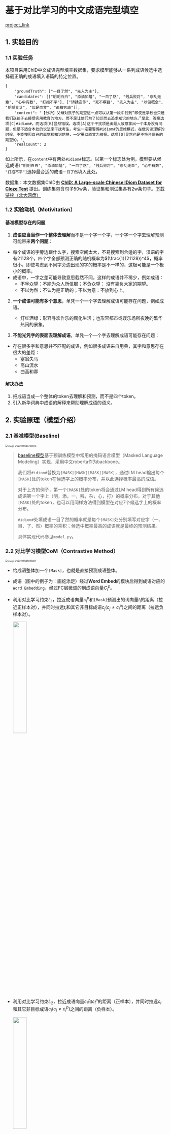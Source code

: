 # 基于对比学习的中文成语完型填空

[project_link](https://github.com/Zehong-Ma/ChID-CL)

## 1. 实验目的

### 1.1 实验任务

本项目采用ChID中文成语完型填空数据集，要求模型能够从一系列成语候选中选择最正确的成语填入语篇的特定位置。

```
{
    "groundTruth": ["一目了然", "先入为主"], 
    "candidates": [["明明白白", "添油加醋", "一目了然", "残兵败将", "杂乱无章", "心中有数", "打抱不平"], ["矫揉造作", "死不瞑目", "先入为主", "以偏概全", "期期艾艾", "似是而非", "追根究底"]], 
    "content": "【分析】父母对孩子的期望这一点可以从第一段中找到“即使是学校也只是我们送孩子去接受实用教育的地方，而不是让他们为了知识而去追求知识的地方。”至此，答案选项[C]#idiom#。而选项[B]显然错误。选项[A]这个干扰项是出题人故意拿出一个本身没有问题，但是不适合本处的说法来干扰考生。考生一定要警惕#idiom#的思维模式，在做阅读理解的时候，不能按照自己的直觉和知识瞎猜，一定要以原文为根据。选项[D]显然也是不符合家长的期望的。", 
    "realCount": 2
}
```

如上所示，在`content`中有两处`#idiom#`标志。以第一个标志处为例，模型要从候选成语`["明明白白", "添油加醋", "一目了然", "残兵败将", "杂乱无章", "心中有数", "打抱不平"]`选择最合适的成语`一目了然`填入此处。

数据集：本文数据集ChID由 **[ChID: A Large-scale Chinese IDiom Dataset for Cloze Test](https://www.aclweb.org/anthology/P19-1075)** 提出。训练集包含句子50w条，验证集和测试集各有2w条句子。[下载链接（北大网盘）](https://disk.pku.edu.cn:443/link/3510A73BA4793A830B0179DF795330C8)

### 1.2 实验动机（Motivitation）

#### 基准模型存在的问题

1. **成语应当当作一个整体去理解**而不是一个字一个字，一个字一个字去理解预测可能带来**两个问题**：

* 每个成语的字旁边跟什么字，搜索空间太大，不易搜索到合适的字，汉语的字有21128个，四个字全部预测正确的随机概率为$(\frac{1}{21128})^4$，概率很小，即使考虑到不同字旁边出现的字的概率是不一样的，这极可能是一个极小的概率。
* 成语中，一字之差可能导致意思截然不同，这样的成语并不稀少，例如成语：
  * 不孚众望：不能为众人所信服；不负众望： 没有辜负大家的期望。
  * 不以为然：不认为是正确的；不以为意：不放到心上。

2. **一个成语可能有多个意思**，单凭一个一个字去理解成语可能存在问题，例如成语。
   * 灯红酒绿：形容寻欢作乐的腐化生活；也形容都市或娱乐场所夜晚的繁华热闹的景象。

3. **不能光凭字的表面去理解成语**，单凭一个一个字去理解成语可能存在问题：

* 存在很多字和意思并不匹配的成语，例如很多成语来自用典，其字和意思存在很大的差距：
  * 塞翁失马
  * 高山流水
  * 曲高和寡

#### 解决办法

1. 把成语当成一个整体的token去理解和预测，而不是四个token。
2. 引入新华词典中成语的解释来帮助理解成语的语义。

## 2. 实验原理（模型介绍）

### 2.1 基准模型(Baseline)

<img src="README/image-20221211143734674.png" alt="image-20221211143734674" style="zoom:50%;" />

>[baseline模型](https://github.com/Zce1112zslx/ChID_baseline)基于预训练模型中常用的掩码语言模型（Masked Language Modeling）实现，采用中文roberta作为backbone。
>
>我们将`#idiom#`替换为`[MASK][MASK][MASK][MASK]`，通过LM head输出每个`[MASK]`处的token在候选字上的概率分布，并以此选择概率最高的成语。
>
>对于上方的例子，第一个`[MASK]`处的token将会通过LM head得到所有候选成语第一个字上（明，添，一，残，杂，心，打）的概率分布，对于其他`[MASK]`处的token，也可以用同样方法得到模型在对应7个候选字上的概率分布。
>
>`#idiom#`处填成语一目了然的概率就是每个`[MASK]`处分别填写对应字（一、目、了、然）概率的乘积；候选中概率最高的成语就是最终的预测结果。
>
>具体实现代码参见`model.py`。

### 2.2 对比学习模型CoM（Contrastive Method）

<img src="README/image-20221211145610461.png" alt="image-20221211145610461" style="zoom:50%;" />

* 给成语整体加一个`[Mask]`，也就是直接预测成语整体。

* 成语（图中的例子为：画蛇添足）经过**Word Embed**的模块后得到成语对应的`Word Embedding`，经过FC层微调的到成语向量$C_i^p$。

* 利用对比学习约束$L_1$，拉近成语向量$c_i^p$和`[Mask]`预测出的词向量$t_i$的距离（拉近正样本对），并同时拉远$t_i$和其它非目标成语$c_j(c_j\neq c_i^p)$之间的距离（拉远负样本对）。

    <img src="./README/image-20221211150050428.png" width="30%" height="30%" />

* 利用对比学习约束$L_2$，拉近成语向量$c_i$和$c_i^p$的距离（正样本），并同时拉远$c_i$和其它非目标成语$c_j(c_j\neq c_i^p)$之间的距离（负样本）。    

    <img src="README/image-20221211150234765.png" width="30%" height="30%" />

* 两个Loss函数相加。

    <img src="README/image-20221211150302016.png" width="30%" height="30%" />

### 2.3 基于额外知识的对比学习模型CoMEK（CoM with Extra Knowledge）

<img src="README/image-20221211150431013.png" style="zoom: 40%;" />

* 给成语整体加一个`[Mask]`，也就是直接预测成语整体。

* 成语（图中的例子为：画蛇添足）经过**Word Embed**的模块后得到成语对应的`Word Embedding`，经过FC层微调的到成语向量$C_i^p$。

* 利用对比学习约束$L_1$，拉近成语向量$c_i^p$和`[Mask]`预测出的词向量$t_i$的距离（拉近正样本对），并同时拉远$t_i$和其它非目标成语$c_j(c_j\neq c_i^p)$之间的距离（拉远负样本对）。

    <img src="./README/image-20221211150050428.png" width="30%" height="30%" />

* 利用对比学习约束$L_2$，拉近根据`[Mask]`预测的向量$t_i$和对应的句子解释之间的$k_i^p$的距离（正样本），并同时拉远$t_i$和其它非目标成语的解释$k_j(k_j\neq k_i^p)$之间的距离（负样本）。

    <img src="./README/image-20221211150924292.png" width="30%" height="30%" />

* 两个Loss函数相加。

    <img src="README/image-20221211150950872.png" width="30%" height="30%" />



## 3. 实验内容（实验步骤）

### 3.1 实验环境

+ 软件环境：torch 1.12, cuda11.3, python 3.10
+ 硬件环境：NVIDIA GeForce 1080ti*8

### 3.2 构建引入成语Token的Tokenizer

```shell
# generate idiom token ids and corresponding idiom's explainations.
python preprocess/process_xinhua_corpus.py
# merge manually with the tokenizer in data/my_tokenizer.(Save the RoBERTa pretrained tokenizer firstly and then add the idiom tokens into the tokenizer. The processed tokenizer can be directly loaded into the model , so you can just download  my_tokenizer and use it off the shelf.)
```

### 3.3 训练CoM模型

+ CoM模型的实现在[idom_token.py](./idom_token.py)和[contrastive_model.py](./contrastive_model.py)中，具体数据预处理，模型实现和损失函数设计请见代码。训练方式如下：

```
sh train_CoM.sh
```

### 3.4 训练CoMEK模型

+ CoM模型的实现在[idom_token_together.py](./idom_token_together.py)和[contrastive_model.py](./contrastive_model_with_idiom.py)中，具体数据预处理，模型实现和损失函数设计请见代码。训练方式如下：

```
sh train_CoMEK.sh
```



## 4. 实验结果

### 4.1 Baseline

| Model    | Dev   | Test  | Train scale |
| -------- | ----- | ----- | ----------- |
| Baseline | 65.29 | 65.00 | 1w          |
| Baseline | 72.12 | 72.02 | 5w          |
| Baseline | 74.50 | 74.50 | 10w         |
| Baseline | 80.69 | 80.68 | all         |

+ 首先我们对baseline进行了复现，发现效果基本与[ChID_Baseline](https://github.com/Zce1112zslx/ChID_baseline)的相近。

### 4.2 CoM和CoMEK实验结果

+ **CoM实验结果**

| Model | Dev       | Test  | Train scale |
| ----- | --------- | ----- | ----------- |
| CoM   | 57.09     | 57.02 | 1w          |
| CoM   | 72.06     | 72.08 | 5w          |
| CoM   | 75.84     | 76.02 | 10w         |
| CoM   | **83.12** | 83.10 | all         |

+ **CoMEK实验结果**

| Model | Dev       | Test      | Train scale |
| ----- | --------- | --------- | ----------- |
| CoMEK | 63.98     | 64.1      | 1w          |
| CoMEK | **73.72** | **73.59** | 5w          |
| CoMEK | **76.81** | **76.74** | 10w         |
| CoMEK | 82.93     | **83.14** | all         |

+ 实验分析
  + 对比baseline和我们实现的两个模型，发现**CoM模型和CoMEK在10w及以上规模都超过了Baselin**e。
  + 但是从1w规模来看，baseline性能都会比我们提出的模型好，这个是合理的，因为我们把成语当成了整体的一个新的token，并且是随机初始化的，没有roberta的预训练模型，所以数据集小时无法较好的拟合成语token，而到数据量超过一定规模后，我们方法和baseline的差距就体现出来了。
  + 而CoM和CoMEK性能在大规模数据集上基本相近，因此可以认为，CoM模型最终训练得到的成语的语义与新华词典中的解释的语义应该是相近的，因为CoMEK模型中引入了新华词典的解释。 

### 4.3 消融实验

| Model | Contrast in sample | Contrast in batch | Use MLP projection | Train scale | Val   | Test  |
| ----- | ------------------ | ----------------- | ------------------ | ----------- | ----- | ----- |
| CoM   | √                  |                   |                    | 1w          | 44.77 | 44.78 |
| CoM   |                    | √                 |                    | 1w          | 47.80 | 47.61 |
| CoM   |                    | √                 | √                  | 1w          | 57.09 | 57.02 |

+ `Contrast in sample`代表对比学习只在当前样本的7个Candidate之间进行，即只有1个正样本，6个负样本。
+ `Contrast in batch `代表对比学习在当前`mini-batch`的$7\times batch\_size$个Candidate之间进行，即有1个正样本，$(7\times batch\_size-1)$个负样本。
+ `Use MLP projection`表示在做对比学习时，成语向量$c_i^p$需要将`Word Embed模块`（nn.Embedding）映射得到的成语向量再经过几层MLP进行拟合，这里使用了18层残差全连接。（深度越深，效果越好，对于idiom embedding能有更强的解释能力和表达能力，后续可以改进这个module来提高性能。）

+ 通过以上消融实验，可以得出，对比学习负样本数量越大，学习到的特征越好，效果越好；直接通过nn.Embedding查找得到的idiom embedding表达能力有限，需要引入额外module进行编码。

## 实验过程总结与感想

* 马泽红：
  + 在此次大作业中，从最初的motivation到最终的实现，和其他组员共同合作，一起完成了CoM和CoMEK的实现，对于Hugging Face的使用、BERT模型、对比学习和Mask Language Modeling自监督训练任务有了一个更加深入的了解。
  + 在模型搭建初期，数据预处理，尤其是对Tokenizer继承和改造，是一个比较麻烦的事情，最终通过保存预训练Tokenizer加手动合并成语字典的方式半实现了my_tokenizer，这个tokenizer可以处理3w+不同的成语，远大于ChID数据集中的3848个词，因此my_tokenzier可以直接迁移到和成语相关的任务上。
  + 在CoM模型实现过程中，重点在于如何构建正负样本，通过对比`Contrast in sample`和`Contrast in batch`两种方式，我们选取了batch内对比学习的方式，更多的负样本会帮助学习到更好的成语特征（idiom embedding）。
  + 在CoMEK模型中，其他队员尝试过使用成语解释来初始化idiom embedding，但是并没有效果。于是我们引入成语解释作为新的对比学习特征，让`[Mask]`对应的句子级特征$t_i$与$k_i^p$进行匹配，最终预测的结果也需要考虑成语释义层面的特征，最终做出预测时的相似度为$t_i$与$c_i^p$、$k_i^p$的相似度均值。但是$t_i$、$c_i^p$和$k_i^p$之间的$C_3^2+C_3^3=4种$对齐关系和依赖关系并没有进入更加深入的挖掘，可能会存在更加有效的对比学习对齐方式，这也是对比学习可以改进的地方。
* 申海洋：
* 尹望嵩：

## 实验分工

| 姓名   | 实验分工                                                     |
| ------ | ------------------------------------------------------------ |
| 马泽红 | 统筹全局、把控设计方向、把控实验方向、模型设计、实验、实验报告、ppt讲解 |
| 申海洋 | 设计方向探讨、实验内容探讨、模型设计、实验、环境配置、实验报告 、viso绘图|
| 尹望嵩 | 提供实验设备、环境配置、设计方向探讨、实验内容探讨、模型设计、实验、ppt制作 |

## 未来工作

* 用更大的batch size进行对比学习。
* 对MLP projection的module进行替换，增加idiom embedding的表达能力，更好的反映句子的意思。
* 去深入挖掘成语词向量$c$，句子级语义$t$和成语解释词向量$k$之间的关系。

## Reference:

+  [CHID_baseline](https://github.com/Zce1112zslx/ChID_baseline)

+ [Chinese-Xinhua](https://github.com/pwxcoo/chinese-xinhua)